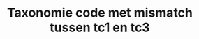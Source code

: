 ---
title: 43. Taxonomie code met mismatch tussen tc1 en tc3
taxonomie: ['ib-19.2.Alleen-Niveau-Twee.OI']
tags:

draft: true 
---